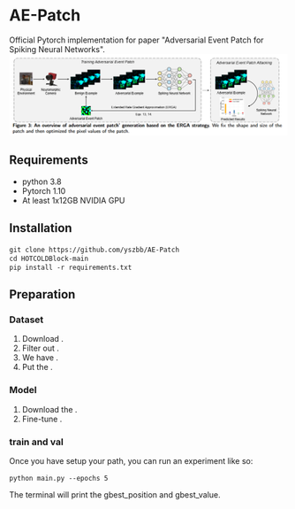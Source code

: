 # AE-Patch
Official Pytorch implementation for paper "Adversarial Event Patch for Spiking Neural Networks".
![Figure](https://github.com/yszbb/AE-Patch/blob/main/assert/pipeline.jpg)
## Requirements
- python 3.8
- Pytorch 1.10
- At least 1x12GB NVIDIA GPU
## Installation
```
git clone https://github.com/yszbb/AE-Patch
cd HOTCOLDBlock-main
pip install -r requirements.txt
```
## Preparation
### Dataset
1. Download .
2. Filter out .
3. We have .
4. Put the .
### Model
1. Download the .
2. Fine-tune .
### train and val
Once you have setup your path, you can run an experiment like so:
```
python main.py --epochs 5 
```
The terminal will print the gbest_position and gbest_value.
